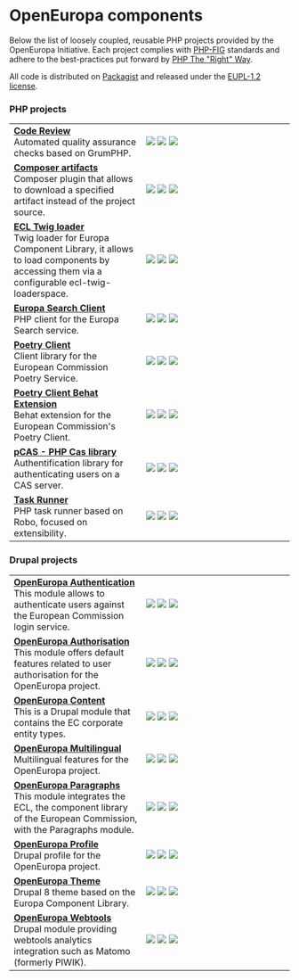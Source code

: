 # OpenEuropa components

Below the list of loosely coupled, reusable PHP projects provided by the OpenEuropa Initiative.
Each project complies with [PHP-FIG][1] standards and adhere to the best-practices put forward by [PHP The "Right" Way][2].

All code is distributed on [Packagist][3] and released under the [EUPL-1.2 license][4].

### PHP projects

<table>
    <tr>
        <td>
            <a title="Repository" href="https://github.com/openeuropa/code-review"><b>Code Review</b></a><br/>
            Automated quality assurance checks based on GrumPHP.
        </td>
        <td width="250">
            <a title="Version" href="https://packagist.org/packages/openeuropa/code-review"><img src="https://img.shields.io/packagist/v/openeuropa/code-review.svg"/></a>
            <a title="Build" href="https://drone.fpfis.eu/openeuropa/code-review"><img src="https://drone.fpfis.eu/api/badges/openeuropa/code-review/status.svg"/></a>
            <a title="Downloads" href="https://packagist.org/packages/openeuropa/code-review"><img src="https://img.shields.io/packagist/dt/openeuropa/code-review.svg"/></a>
        </td>
    </tr>
    <tr>
        <td>
            <a title="Repository" href="https://github.com/openeuropa/composer-artifacts"><b>Composer artifacts</b></a><br/>
            Composer plugin that allows to download a specified artifact instead of the project source.
        </td>
        <td width="250">
            <a title="Version" href="https://packagist.org/packages/openeuropa/composer-artifacts"><img src="https://img.shields.io/packagist/v/openeuropa/composer-artifacts.svg"/></a>
            <a title="Build" href="https://drone.fpfis.eu/openeuropa/composer-artifacts"><img src="https://drone.fpfis.eu/api/badges/openeuropa/composer-artifacts/status.svg"/></a>
            <a title="Downloads" href="https://packagist.org/packages/openeuropa/composer-artifacts"><img src="https://img.shields.io/packagist/dt/openeuropa/composer-artifacts.svg"/></a>
        </td>
    </tr>
    <tr>
        <td>
            <a title="Repository" href="https://github.com/openeuropa/ecl-twig-loader"><b>ECL Twig loader</b></a><br/>
            Twig loader for Europa Component Library, it allows to load components by accessing them via a configurable ecl-twig-loaderspace.
        </td>
        <td width="250">
            <a title="Version" href="https://packagist.org/packages/openeuropa/ecl-twig-loader"><img src="https://img.shields.io/packagist/v/openeuropa/ecl-twig-loader.svg"/></a>
            <a title="Build" href="https://drone.fpfis.eu/openeuropa/ecl-twig-loader"><img src="https://drone.fpfis.eu/api/badges/openeuropa/ecl-twig-loader/status.svg"/></a>
            <a title="Downloads" href="https://packagist.org/packages/openeuropa/ecl-twig-loader"><img src="https://img.shields.io/packagist/dt/openeuropa/ecl-twig-loader.svg"/></a>
        </td>
    </tr>
    <tr>
        <td>
            <a title="Repository" href="https://github.com/openeuropa/europa-search-client"><b>Europa Search Client</b></a><br/>
            PHP client for the Europa Search service.
        </td>
        <td width="250">
            <a title="Version" href="https://packagist.org/packages/openeuropa/europa-search-client"><img src="https://img.shields.io/packagist/v/openeuropa/europa-search-client.svg"/></a>
            <a title="Build" href="https://drone.fpfis.eu/openeuropa/europa-search-client"><img src="https://drone.fpfis.eu/api/badges/openeuropa/europa-search-client/status.svg"/></a>
            <a title="Downloads" href="https://packagist.org/packages/openeuropa/europa-search-client"><img src="https://img.shields.io/packagist/dt/openeuropa/europa-search-client.svg"/></a>
        </td>
    </tr>
    <tr>
        <td>
            <a title="Repository" href="https://github.com/ec-europa/oe-poetry-client"><b>Poetry Client</b></a><br/>
            Client library for the European Commission Poetry Service.
        </td>
        <td width="250">
            <a title="Version" href="https://packagist.org/packages/ec-europa/oe-poetry-client"><img src="https://img.shields.io/packagist/v/ec-europa/oe-poetry-client.svg"/></a>
            <a title="Build" href="https://drone.fpfis.eu/ec-europa/oe-poetry-client"><img src="https://drone.fpfis.eu/api/badges/ec-europa/oe-poetry-client/status.svg"/></a>
            <a title="Downloads" href="https://packagist.org/packages/ec-europa/oe-poetry-client"><img src="https://img.shields.io/packagist/dt/ec-europa/oe-poetry-client.svg"/></a>
        </td>
    </tr>
    <tr>
        <td>
            <a title="Repository" href="https://github.com/ec-europa/oe-poetry-behat"><b>Poetry Client Behat Extension</b></a><br/>
            Behat extension for the European Commission's Poetry Client.
        </td>
        <td width="250">
            <a title="Version" href="https://packagist.org/packages/ec-europa/oe-poetry-behat"><img src="https://img.shields.io/packagist/v/ec-europa/oe-poetry-behat.svg"/></a>
            <a title="Build" href="https://drone.fpfis.eu/ec-europa/oe-poetry-behat"><img src="https://drone.fpfis.eu/api/badges/ec-europa/oe-poetry-behat/status.svg"/></a>
            <a title="Downloads" href="https://packagist.org/packages/ec-europa/oe-poetry-behat"><img src="https://img.shields.io/packagist/dt/ec-europa/oe-poetry-behat.svg"/></a>
        </td>
    </tr>
    <tr>
        <td>
            <a title="Repository" href="https://github.com/openeuropa/pcas"><b>pCAS - PHP Cas library</b></a><br/>
            Authentification library for authenticating users on a CAS server.
        </td>
        <td width="250">
            <a title="Version" href="https://packagist.org/packages/openeuropa/pcas"><img src="https://img.shields.io/packagist/v/openeuropa/pcas.svg"/></a>
            <a title="Build" href="https://drone.fpfis.eu/openeuropa/pcas"><img src="https://drone.fpfis.eu/api/badges/openeuropa/pcas/status.svg"/></a>
            <a title="Downloads" href="https://packagist.org/packages/openeuropa/pcas"><img src="https://img.shields.io/packagist/dt/openeuropa/pcas.svg"/></a>
        </td>
    </tr>
    <tr>
        <td>
            <a title="Repository" href="https://github.com/openeuropa/task-runner"><b>Task Runner</b></a><br/>
            PHP task runner based on Robo, focused on extensibility.
        </td>
        <td width="250">
            <a title="Version" href="https://packagist.org/packages/openeuropa/task-runner"><img src="https://img.shields.io/packagist/v/openeuropa/task-runner.svg"/></a>
            <a title="Build" href="https://drone.fpfis.eu/openeuropa/task-runner"><img src="https://drone.fpfis.eu/api/badges/openeuropa/task-runner/status.svg"/></a>
            <a title="Downloads" href="https://packagist.org/packages/openeuropa/task-runner"><img src="https://img.shields.io/packagist/dt/openeuropa/task-runner.svg"/></a>
        </td>
    </tr>
</table>

### Drupal projects

<table>
    <tr>
        <td>
            <a title="Repository" href="https://github.com/openeuropa/oe_authentication"><b>OpenEuropa Authentication</b></a><br/>
            This module allows to authenticate users against the European Commission login service.
        </td>
        <td width="250">
            <a title="Version" href="https://packagist.org/packages/openeuropa/oe_authentication"><img src="https://img.shields.io/packagist/v/openeuropa/oe_authentication.svg"/></a>
            <a title="Build" href="https://drone.fpfis.eu/openeuropa/oe_authentication"><img src="https://drone.fpfis.eu/api/badges/openeuropa/oe_authentication/status.svg"/></a>
            <a title="Downloads" href="https://packagist.org/packages/openeuropa/oe_authentication"><img src="https://img.shields.io/packagist/dt/openeuropa/oe_authentication.svg"/></a>
        </td>
    </tr>
    <tr>
        <td>
            <a title="Repository" href="https://github.com/openeuropa/oe_authorisation"><b>OpenEuropa Authorisation</b></a><br/>
            This module offers default features related to user authorisation for the OpenEuropa project.
        </td>
        <td width="250">
            <a title="Version" href="https://packagist.org/packages/openeuropa/oe_authorisation"><img src="https://img.shields.io/packagist/v/openeuropa/oe_authorisation.svg"/></a>
            <a title="Build" href="https://drone.fpfis.eu/openeuropa/oe_authorisation"><img src="https://drone.fpfis.eu/api/badges/openeuropa/oe_authorisation/status.svg"/></a>
            <a title="Downloads" href="https://packagist.org/packages/openeuropa/oe_authorisation"><img src="https://img.shields.io/packagist/dt/openeuropa/oe_authorisation.svg"/></a>
        </td>
    </tr>
    <tr>
        <td>
            <a title="Repository" href="https://github.com/openeuropa/oe_content"><b>OpenEuropa Content</b></a><br/>
            This is a Drupal module that contains the EC corporate entity types.
        </td>
        <td width="250">
            <a title="Version" href="https://packagist.org/packages/openeuropa/oe_content"><img src="https://img.shields.io/packagist/v/openeuropa/oe_content.svg"/></a>
            <a title="Build" href="https://drone.fpfis.eu/openeuropa/oe_content"><img src="https://drone.fpfis.eu/api/badges/openeuropa/oe_content/status.svg"/></a>
            <a title="Downloads" href="https://packagist.org/packages/openeuropa/oe_content"><img src="https://img.shields.io/packagist/dt/openeuropa/oe_content.svg"/></a>
        </td>
    </tr>
    <tr>
        <td>
            <a title="Repository" href="https://github.com/openeuropa/oe_multilingual"><b>OpenEuropa Multilingual</b></a><br/>
            Multilingual features for the OpenEuropa project.
        </td>
        <td width="250">
            <a title="Version" href="https://packagist.org/packages/openeuropa/oe_multilingual"><img src="https://img.shields.io/packagist/v/openeuropa/oe_multilingual.svg"/></a>
            <a title="Build" href="https://drone.fpfis.eu/openeuropa/oe_multilingual"><img src="https://drone.fpfis.eu/api/badges/openeuropa/oe_multilingual/status.svg"/></a>
            <a title="Downloads" href="https://packagist.org/packages/openeuropa/oe_multilingual"><img src="https://img.shields.io/packagist/dt/openeuropa/oe_multilingual.svg"/></a>
        </td>
    </tr>
    <tr>
        <td>
            <a title="Repository" href="https://github.com/openeuropa/oe_paragraphs"><b>OpenEuropa Paragraphs</b></a><br/>
            This module integrates the ECL, the component library of the European Commission, with the Paragraphs module.
        </td>
        <td width="250">
            <a title="Version" href="https://packagist.org/packages/openeuropa/oe_paragraphs"><img src="https://img.shields.io/packagist/v/openeuropa/oe_paragraphs.svg"/></a>
            <a title="Build" href="https://drone.fpfis.eu/openeuropa/oe_paragraphs"><img src="https://drone.fpfis.eu/api/badges/openeuropa/oe_paragraphs/status.svg"/></a>
            <a title="Downloads" href="https://packagist.org/packages/openeuropa/oe_paragraphs"><img src="https://img.shields.io/packagist/dt/openeuropa/oe_paragraphs.svg"/></a>
        </td>
    </tr>
    <tr>
        <td>
            <a title="Repository" href="https://github.com/openeuropa/oe_profile"><b>OpenEuropa Profile</b></a><br/>
            Drupal profile for the OpenEuropa project.
        </td>
        <td width="250">
            <a title="Version" href="https://packagist.org/packages/openeuropa/oe_profile"><img src="https://img.shields.io/packagist/v/openeuropa/oe_profile.svg"/></a>
            <a title="Build" href="https://drone.fpfis.eu/openeuropa/oe_profile"><img src="https://drone.fpfis.eu/api/badges/openeuropa/oe_profile/status.svg"/></a>
            <a title="Downloads" href="https://packagist.org/packages/openeuropa/oe_profile"><img src="https://img.shields.io/packagist/dt/openeuropa/oe_profile.svg"/></a>
        </td>
    </tr>
    <tr>
        <td>
            <a title="Repository" href="https://github.com/openeuropa/oe_theme"><b>OpenEuropa Theme</b></a><br/>
            Drupal 8 theme based on the Europa Component Library.
        </td>
        <td>
            <a title="Version" href="https://packagist.org/packages/openeuropa/oe_theme"><img src="https://img.shields.io/packagist/v/openeuropa/oe_theme.svg"/></a>
            <a title="Build" href="https://drone.fpfis.eu/openeuropa/oe_theme"><img src="https://drone.fpfis.eu/api/badges/openeuropa/oe_theme/status.svg"/></a>
            <a title="Downloads" href="https://packagist.org/packages/openeuropa/oe_theme"><img src="https://img.shields.io/packagist/dt/openeuropa/oe_theme.svg"/></a>
        </td>
    </tr>
    <tr>
        <td>
            <a title="Repository" href="https://github.com/openeuropa/oe_webtools"><b>OpenEuropa Webtools</b></a><br/>
            Drupal module providing webtools analytics integration such as Matomo (formerly PIWIK).
        </td>
        <td width="250">
            <a title="Version" href="https://packagist.org/packages/openeuropa/oe_webtools"><img src="https://img.shields.io/packagist/v/openeuropa/oe_webtools.svg"/></a>
            <a title="Build" href="https://drone.fpfis.eu/openeuropa/oe_webtools"><img src="https://drone.fpfis.eu/api/badges/openeuropa/oe_webtools/status.svg"/></a>
            <a title="Downloads" href="https://packagist.org/packages/openeuropa/oe_webtools"><img src="https://img.shields.io/packagist/dt/openeuropa/oe_profile.svg"/></a>
        </td>
    </tr>
</table>

[1]: http://www.php-fig.org
[2]: http://www.phptherightway.com
[3]: https://packagist.org/packages/openeuropa/
[4]: https://joinup.ec.europa.eu/page/eupl-text-11-12
